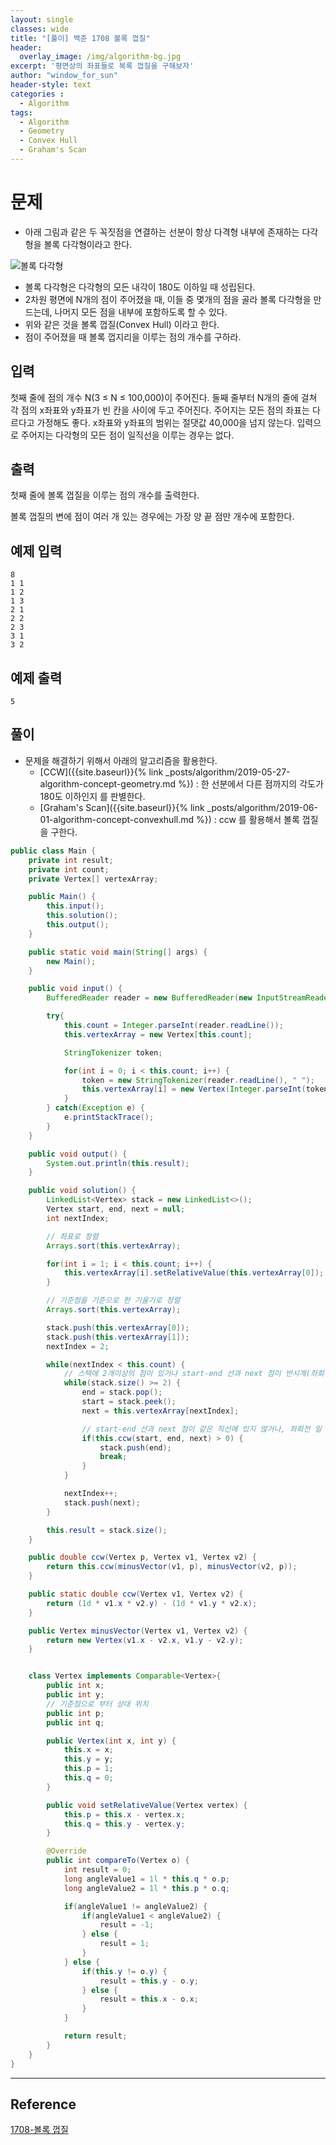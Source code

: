 ```yaml
--- 
layout: single
classes: wide
title: "[풀이] 백준 1708 볼록 껍질"
header:
  overlay_image: /img/algorithm-bg.jpg
excerpt: '평면상의 좌표들로 복록 껍질을 구해보자'
author: "window_for_sun"
header-style: text
categories :
  - Algorithm
tags:
  - Algorithm
  - Geometry
  - Convex Hull
  - Graham's Scan
---  
```


# 문제
- 아래 그림과 같은 두 꼭짓점을 연결하는 선분이 항상 다격형 내부에 존재하는 다각형을 볼록 다각형이라고 한다.

![볼록 다각형]({{site.baseurl}}/img/algorithm/concept-convexhull-1.png)

- 볼록 다각형은 다각형의 모든 내각이 180도 이하일 때 성립된다.
- 2차원 평면에 N개의 점이 주어졌을 때, 이들 중 몇개의 점을 골라 볼록 다각형을 만드는데, 나머지 모든 점을 내부에 포함하도록 할 수 있다.
- 위와 같은 것을 볼록 껍질(Convex Hull) 이라고 한다.
- 점이 주어졌을 때 볼록 껍지리을 이루는 점의 개수를 구하라.

## 입력
첫째 줄에 점의 개수 N(3 ≤ N ≤ 100,000)이 주어진다. 둘째 줄부터 N개의 줄에 걸쳐 각 점의 x좌표와 y좌표가 빈 칸을 사이에 두고 주어진다. 주어지는 모든 점의 좌표는 다르다고 가정해도 좋다. x좌표와 y좌표의 범위는 절댓값 40,000을 넘지 않는다. 입력으로 주어지는 다각형의 모든 점이 일직선을 이루는 경우는 없다.

## 출력
첫째 줄에 볼록 껍질을 이루는 점의 개수를 출력한다.

볼록 껍질의 변에 점이 여러 개 있는 경우에는 가장 양 끝 점만 개수에 포함한다.

## 예제 입력

```
8
1 1
1 2
1 3
2 1
2 2
2 3
3 1
3 2
```  

## 예제 출력

```
5
```  

## 풀이
- 문제을 해결하기 위해서 아래의 알고리즘을 활용한다.
	- [CCW]({{site.baseurl}}{% link _posts/algorithm/2019-05-27-algorithm-concept-geometry.md %}) : 한 선분에서 다른 점까지의 각도가 180도 이하인지 를 판별한다.
	- [Graham's Scan]({{site.baseurl}}{% link _posts/algorithm/2019-06-01-algorithm-concept-convexhull.md %}) : ccw 를 활용해서 볼록 껍질을 구한다.

```java
public class Main {
    private int result;
    private int count;
    private Vertex[] vertexArray;

    public Main() {
        this.input();
        this.solution();
        this.output();
    }

    public static void main(String[] args) {
        new Main();
    }

    public void input() {
        BufferedReader reader = new BufferedReader(new InputStreamReader(System.in));

        try{
            this.count = Integer.parseInt(reader.readLine());
            this.vertexArray = new Vertex[this.count];

            StringTokenizer token;

            for(int i = 0; i < this.count; i++) {
                token = new StringTokenizer(reader.readLine(), " ");
                this.vertexArray[i] = new Vertex(Integer.parseInt(token.nextToken()), Integer.parseInt(token.nextToken()));
            }
        } catch(Exception e) {
            e.printStackTrace();
        }
    }

    public void output() {
        System.out.println(this.result);
    }

    public void solution() {
        LinkedList<Vertex> stack = new LinkedList<>();
        Vertex start, end, next = null;
        int nextIndex;

        // 좌표로 정렬
        Arrays.sort(this.vertexArray);

        for(int i = 1; i < this.count; i++) {
            this.vertexArray[i].setRelativeValue(this.vertexArray[0]);
        }

        // 기준점을 기준으로 한 기울기로 정렬
        Arrays.sort(this.vertexArray);

        stack.push(this.vertexArray[0]);
        stack.push(this.vertexArray[1]);
        nextIndex = 2;

        while(nextIndex < this.count) {
            // 스택에 2개이상의 점이 있거나 start-end 선과 next 점이 반시계(좌회전) 일때까지 반복한다.
            while(stack.size() >= 2) {
                end = stack.pop();
                start = stack.peek();
                next = this.vertexArray[nextIndex];

                // start-end 선과 next 점이 같은 직선에 있지 않거나, 좌회전 일 경우
                if(this.ccw(start, end, next) > 0) {
                    stack.push(end);
                    break;
                }
            }

            nextIndex++;
            stack.push(next);
        }

        this.result = stack.size();
    }

    public double ccw(Vertex p, Vertex v1, Vertex v2) {
        return this.ccw(minusVector(v1, p), minusVector(v2, p));
    }

    public static double ccw(Vertex v1, Vertex v2) {
        return (1d * v1.x * v2.y) - (1d * v1.y * v2.x);
    }

    public Vertex minusVector(Vertex v1, Vertex v2) {
        return new Vertex(v1.x - v2.x, v1.y - v2.y);
    }


    class Vertex implements Comparable<Vertex>{
        public int x;
        public int y;
        // 기준점으로 부터 상대 위치
        public int p;
        public int q;

        public Vertex(int x, int y) {
            this.x = x;
            this.y = y;
            this.p = 1;
            this.q = 0;
        }

        public void setRelativeValue(Vertex vertex) {
            this.p = this.x - vertex.x;
            this.q = this.y - vertex.y;
        }

        @Override
        public int compareTo(Vertex o) {
            int result = 0;
            long angleValue1 = 1l * this.q * o.p;
            long angleValue2 = 1l * this.p * o.q;

            if(angleValue1 != angleValue2) {
                if(angleValue1 < angleValue2) {
                    result = -1;
                } else {
                    result = 1;
                }
            } else {
                if(this.y != o.y) {
                    result = this.y - o.y;
                } else {
                    result = this.x - o.x;
                }
            }

            return result;
        }
    }
}
```  

---
## Reference
[1708-볼록 껍질](https://www.acmicpc.net/problem/1708)  
